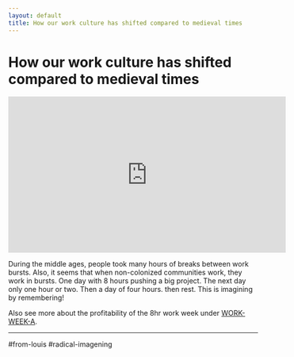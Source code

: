 ```yaml
---
layout: default
title: How our work culture has shifted compared to medieval times
---
```

# How our work culture has shifted compared to medieval times 

<iframe width="560" height="315" src="https://www.youtube.com/embed/hvk_XylEmLo?si=1xcuX3r1rFLpR-9_" title="YouTube video player" frameborder="0" allow="accelerometer; autoplay; clipboard-write; encrypted-media; gyroscope; picture-in-picture; web-share" referrerpolicy="strict-origin-when-cross-origin" allowfullscreen></iframe>


During the middle ages, people took many hours of breaks between work bursts. Also, it seems that when non-colonized communities work, they work in bursts. One day with 8 hours pushing a big project. The next day only one hour or two. Then a day of four hours. then rest. This is imagining by remembering!

Also see more about the profitability of the 8hr work week under [WORK-WEEK-A](WORK-WEEK-A.md).

_______

#from-louis #radical-imagening
